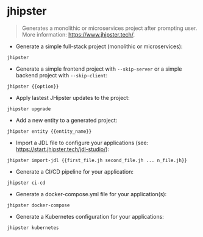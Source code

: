 # jhipster

> Generates a monolithic or microservices project after prompting user.
> More information: <https://www.jhipster.tech/>.

- Generate a simple full-stack project (monolithic or microservices):

`jhipster`

- Generate a simple frontend project with `--skip-server` or a simple backend project with `--skip-client`:

`jhipster {{option}}`

- Apply lastest JHipster updates to the project:

`jhipster upgrade`

- Add a new entity to a generated project:

`jhipster entity {{entity_name}}`

- Import a JDL file to configure your applications (see: https://start.jhipster.tech/jdl-studio/):

`jhipster import-jdl {{first_file.jh second_file.jh ... n_file.jh}}`

- Generate a CI/CD pipeline for your application:

`jhipster ci-cd`

- Generate a docker-compose.yml file for your application(s):

`jhipster docker-compose`

- Generate a Kubernetes configuration for your applications:

`jhipster kubernetes`
